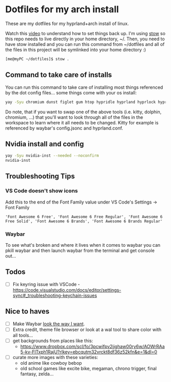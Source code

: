 # Dotfiles for my arch install

These are my dotfiles for my hyprland+arch install of linux.

Watch this [video](https://www.youtube.com/watch?v=y6XCebnB9gs) to understand how to set things back up. I'm using [stow](https://www.gnu.org/software/stow/manual/stow.html) so this repo needs to live directly in your home directory, ~/. Then, you need to have stow installed and you can run this command from ~/dotfiles and all of the files in this project will be symlinked into your home directory :)

```bash
[me@myPC ~/dotfiles]$ stow .
```

## Command to take care of installs

You can run this command to take care of installing most things referenced by the dot config files... some things come with your os install:

```bash
yay -Syu chromium dunst figlet gum htop hypridle hyprland hyprlock hyprshot kitty ncdu rofi stow swww ttf-nerd-fonts-symbols visual-studio-code-bin vtop waybar wlogout --needed --noconfirm
```

Do note, that if you want to swap one of the above tools (i.e. kitty, dolphin, chromium, ...) that you'll want to look through all of the files in the workspace to learn where it all needs to be changed. Kitty for example is referenced by waybar's config.jsonc and hyprland.conf.

## Nvidia install and config

```bash
yay -Syu nvidia-inst --needed --noconfirm
nvidia-inst
```

## Troubleshooting Tips

### VS Code doesn't show icons

Add this to the end of the Font Family value under VS Code's Settings -> Font Family

```
'Font Awesome 6 Free', 'Font Awesome 6 Free Regular', 'Font Awesome 6 Free Solid', 'Font Awesome 6 Brands', 'Font Awesome 6 Brands Regular'
```

### Waybar

To see what's broken and where it lives when it comes to waybar you can pkill waybar and then launch waybar from the terminal and get console out...

## Todos

- [ ] Fix keyring issue with VSCode - https://code.visualstudio.com/docs/editor/settings-sync#_troubleshooting-keychain-issues

## Nice to haves

- [ ] Make Waybar [look the way I want](https://camo.githubusercontent.com/b8805970ca251df50b4f57a8912ee9a875cc6f022ec6a05191ef1e7dff837949/68747470733a2f2f6c696e66696e64656c2e6769746875622e696f2f63646e2f687970726c616e642d707265766965772d622e706e67).
- [ ] Extra credit, theme file browser or look at a wal tool to share color with all tools...
- [ ] get backgrounds from places like this:
  - https://www.dropbox.com/scl/fo/3pcwifpv2jjghaw00ry6w/AOWrRAa5-kv-FlTxph1RajU?rlkey=ebcqutm32vrckt8df36z52kfn&e=1&dl=0
- [ ] curate more images with these varieties:
  - old anime like cowboy bebop
  - old school games like excite bike, megaman, chrono trigger, final fantasy, zelda...
